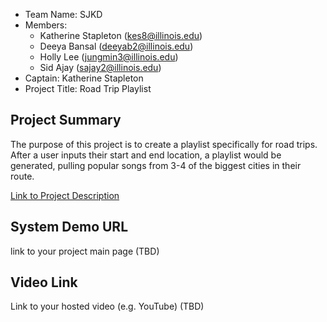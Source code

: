 - Team Name: SJKD 
- Members:
   -  Katherine Stapleton (kes8@illinois.edu)
   -  Deeya Bansal (deeyab2@illinois.edu)
   -  Holly Lee (jungmin3@illinois.edu)
   -  Sid Ajay (sajay2@illinois.edu)
- Captain: Katherine Stapleton
- Project Title: Road Trip Playlist

## Project Summary

The purpose of this project is to create a playlist specifically for road trips. After a user inputs their start and end location, a playlist would be generated, pulling popular songs from 3-4 of the biggest cities in their route.

[Link to Project Description](https://github.com/uiuc-fa21-cs411/hello-world/blob/main/ProjectDescription.md)

## System Demo URL

link to your project main page (TBD)

## Video Link

Link to your hosted video (e.g. YouTube) (TBD)

